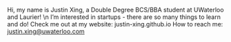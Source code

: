 Hi, my name is Justin Xing, a Double Degree BCS/BBA student at UWaterloo and Laurier! \n
I’m interested in startups - there are so many things to learn and do!
Check me out at my website: justin-xing.github.io
How to reach me: justin.xing@uwaterloo.com
